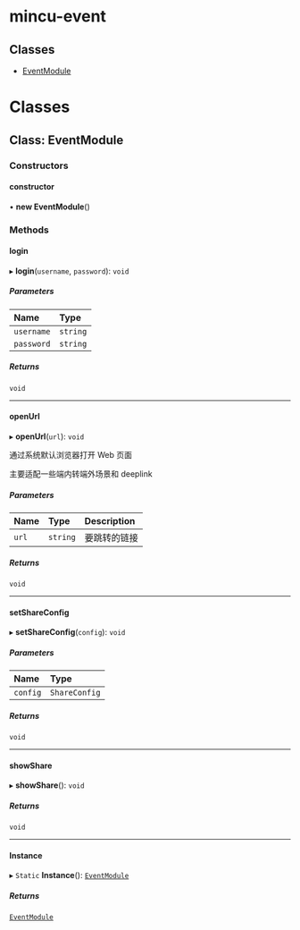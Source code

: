 

# mincu-event

## Classes

- [EventModule](#class-eventmodule)

# Classes



## Class: EventModule

### Constructors

#### constructor

• **new EventModule**()

### Methods

#### login

▸ **login**(`username`, `password`): `void`

##### Parameters

| Name | Type |
| :------ | :------ |
| `username` | `string` |
| `password` | `string` |

##### Returns

`void`

___

#### openUrl

▸ **openUrl**(`url`): `void`

通过系统默认浏览器打开 Web 页面

主要适配一些端内转端外场景和 deeplink

##### Parameters

| Name | Type | Description |
| :------ | :------ | :------ |
| `url` | `string` | 要跳转的链接 |

##### Returns

`void`

___

#### setShareConfig

▸ **setShareConfig**(`config`): `void`

##### Parameters

| Name | Type |
| :------ | :------ |
| `config` | `ShareConfig` |

##### Returns

`void`

___

#### showShare

▸ **showShare**(): `void`

##### Returns

`void`

___

#### Instance

▸ `Static` **Instance**(): [`EventModule`](EventModule)

##### Returns

[`EventModule`](EventModule)
